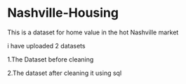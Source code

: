 # Nashville-Housing

This is a dataset for home value in the hot Nashville market

i have uploaded 2 datasets

1.The Dataset before cleaning

2.The dataset after cleaning it using sql


